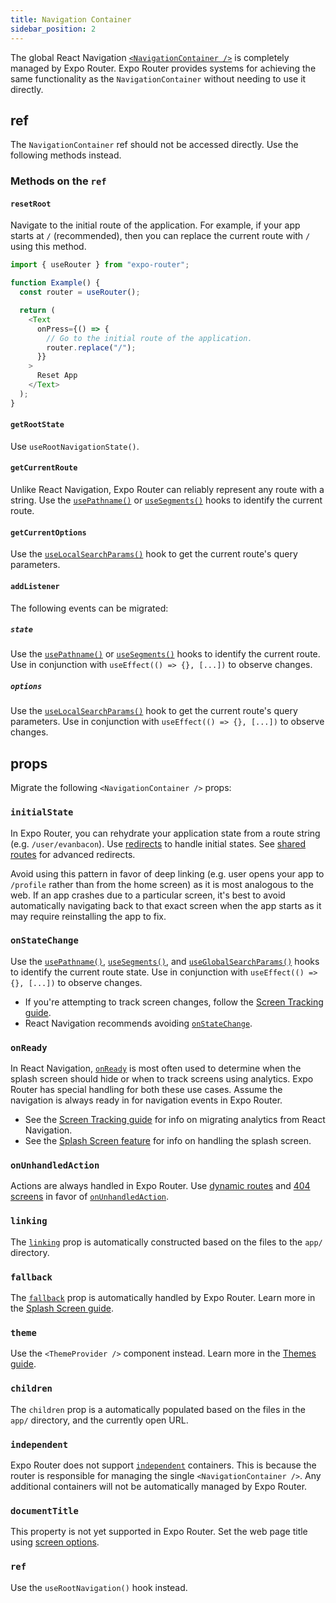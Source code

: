 ```yaml
---
title: Navigation Container
sidebar_position: 2
---
```


The global React Navigation [`<NavigationContainer />`](https://reactnavigation.org/docs/navigation-container/) is completely managed by Expo Router. Expo Router provides systems for achieving the same functionality as the `NavigationContainer` without needing to use it directly.

## ref

The `NavigationContainer` ref should not be accessed directly. Use the following methods instead.

### Methods on the `ref`

#### `resetRoot​`

Navigate to the initial route of the application. For example, if your app starts at `/` (recommended), then you can replace the current route with `/` using this method.

```js
import { useRouter } from "expo-router";

function Example() {
  const router = useRouter();

  return (
    <Text
      onPress={() => {
        // Go to the initial route of the application.
        router.replace("/");
      }}
    >
      Reset App
    </Text>
  );
}
```

#### `getRootState`

Use `useRootNavigationState()`.

#### `getCurrentRoute`

Unlike React Navigation, Expo Router can reliably represent any route with a string. Use the [`usePathname()`](/docs/features/linking#usepathname) or [`useSegments()`](/docs/features/linking#usesegments) hooks to identify the current route.

#### `getCurrentOptions`

Use the [`useLocalSearchParams()`](/docs/features/linking#useLocalSearchParams) hook to get the current route's query parameters.

#### `addListener`

The following events can be migrated:

##### `state`

Use the [`usePathname()`](/docs/features/linking#usepathname) or [`useSegments()`](/docs/features/linking#usesegments) hooks to identify the current route. Use in conjunction with `useEffect(() => {}, [...])` to observe changes.

##### `options`

Use the [`useLocalSearchParams()`](/docs/features/linking#useLocalSearchParams) hook to get the current route's query parameters. Use in conjunction with `useEffect(() => {}, [...])` to observe changes.

## props

Migrate the following `<NavigationContainer />` props:

### `initialState`

In Expo Router, you can rehydrate your application state from a route string (e.g. `/user/evanbacon`). Use [redirects](/docs/features/linking#redirect) to handle initial states. See [shared routes](/docs/features/shared-routes) for advanced redirects.

Avoid using this pattern in favor of deep linking (e.g. user opens your app to `/profile` rather than from the home screen) as it is most analogous to the web. If an app crashes due to a particular screen, it's best to avoid automatically navigating back to that exact screen when the app starts as it may require reinstalling the app to fix.

### `onStateChange`

Use the [`usePathname()`](/docs/features/linking#usepathname), [`useSegments()`](/docs/features/linking#usesegments), and [`useGlobalSearchParams()`](/docs/features/linking#useGlobalSearchParams) hooks to identify the current route state. Use in conjunction with `useEffect(() => {}, [...])` to observe changes.

- If you're attempting to track screen changes, follow the [Screen Tracking guide](/docs/migration/react-navigation/screen-tracking).
- React Navigation recommends avoiding [`onStateChange`](https://reactnavigation.org/docs/navigation-container/#onstatechange).

### `onReady`

In React Navigation, [`onReady`](https://reactnavigation.org/docs/navigation-container/#onready) is most often used to determine when the splash screen should hide or when to track screens using analytics. Expo Router has special handling for both these use cases. Assume the navigation is always ready in for navigation events in Expo Router.

- See the [Screen Tracking guide](/docs/migration/react-navigation/screen-tracking) for info on migrating analytics from React Navigation.
- See the [Splash Screen feature](/docs/features/splash) for info on handling the splash screen.

### `onUnhandledAction`

Actions are always handled in Expo Router. Use [dynamic routes](/docs/features/dynamic-routes) and [404 screens](/docs/features/unmatched) in favor of [`onUnhandledAction`](https://reactnavigation.org/docs/navigation-container/#onunhandledaction).

### `linking`

The [`linking`](https://reactnavigation.org/docs/navigation-container/#linking) prop is automatically constructed based on the files to the `app/` directory.

### `fallback`

The [`fallback`](https://reactnavigation.org/docs/navigation-container/#fallback) prop is automatically handled by Expo Router. Learn more in the [Splash Screen guide](/docs/features/splash.md).

### `theme`

Use the `<ThemeProvider />` component instead. Learn more in the [Themes guide](/docs/migration/react-navigation/themes).

### `children`

The `children` prop is a automatically populated based on the files in the `app/` directory, and the currently open URL.

### `independent`

Expo Router does not support [`independent`](https://reactnavigation.org/docs/navigation-container/#independent) containers. This is because the router is responsible for managing the single `<NavigationContainer />`. Any additional containers will not be automatically managed by Expo Router.

### `documentTitle`

<!-- TODO: Replace this with an auto ssg / Expo Head component -->

This property is not yet supported in Expo Router. Set the web page title using [screen options](/docs/migration/react-navigation/screen.md).

### `ref`

<!-- TODO: Replace this with something like `useNavigation('...')` -->

Use the `useRootNavigation()` hook instead.
